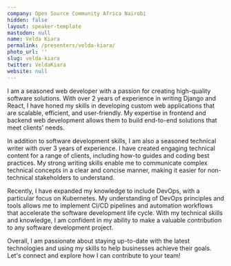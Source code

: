 ```yaml
---
company: Open Source Community Africa Nairobi
hidden: false
layout: speaker-template
mastodon: null
name: Velda Kiara
permalink: /presenters/velda-kiara/
photo_url: ''
slug: velda-kiara
twitter: VeldaKiara
website: null
---
```


I am a seasoned web developer with a passion for creating high-quality software solutions. With over 2 years of experience in writing Django and React, I have honed my skills in developing custom web applications that are scalable, efficient, and user-friendly. My expertise in frontend and backend web development allows them to build end-to-end solutions that meet clients' needs.

In addition to software development skills, I am also a seasoned technical writer with over 3 years of experience. I have created engaging technical content for a range of clients, including how-to guides and coding best practices. My strong writing skills enable me to communicate complex technical concepts in a clear and concise manner, making it easier for non-technical stakeholders to understand.

Recently, I have expanded my knowledge to include DevOps, with a particular focus on Kubernetes. My understanding of DevOps principles and tools allows me to implement CI/CD pipelines and automation workflows that accelerate the software development life cycle. With my technical skills and knowledge, I am confident in my ability to make a valuable contribution to any software development project.

Overall, I am passionate about staying up-to-date with the latest technologies and using my skills to help businesses achieve their goals. Let's connect and explore how I can contribute to your team!
